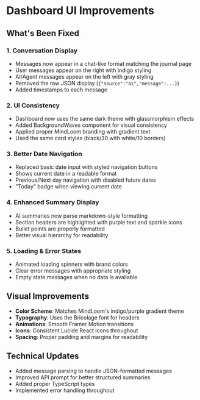 # Dashboard UI Improvements

## What's Been Fixed

### 1. **Conversation Display**
- Messages now appear in a chat-like format matching the journal page
- User messages appear on the right with indigo styling
- AI/Agent messages appear on the left with gray styling
- Removed the raw JSON display (`{"source":"ai","message":...}`)
- Added timestamps to each message

### 2. **UI Consistency**
- Dashboard now uses the same dark theme with glassmorphism effects
- Added BackgroundWaves component for visual consistency
- Applied proper MindLoom branding with gradient text
- Used the same card styles (black/30 with white/10 borders)

### 3. **Better Date Navigation**
- Replaced basic date input with styled navigation buttons
- Shows current date in a readable format
- Previous/Next day navigation with disabled future dates
- "Today" badge when viewing current date

### 4. **Enhanced Summary Display**
- AI summaries now parse markdown-style formatting
- Section headers are highlighted with purple text and sparkle icons
- Bullet points are properly formatted
- Better visual hierarchy for readability

### 5. **Loading & Error States**
- Animated loading spinners with brand colors
- Clear error messages with appropriate styling
- Empty state messages when no data is available

## Visual Improvements

- **Color Scheme**: Matches MindLoom's indigo/purple gradient theme
- **Typography**: Uses the Bricolage font for headers
- **Animations**: Smooth Framer Motion transitions
- **Icons**: Consistent Lucide React icons throughout
- **Spacing**: Proper padding and margins for readability

## Technical Updates

- Added message parsing to handle JSON-formatted messages
- Improved API prompt for better structured summaries
- Added proper TypeScript types
- Implemented error handling throughout

